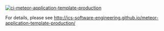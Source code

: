 [![ci-meteor-application-template-production](https://github.com/Manoa-Inventory-POST/manoa-inventory-post/actions/workflows/ci.yml/badge.svg)](https://github.com/Manoa-Inventory-POST/manoa-inventory-post/actions/workflows/ci.yml)

For details, please see http://ics-software-engineering.github.io/meteor-application-template-production/
